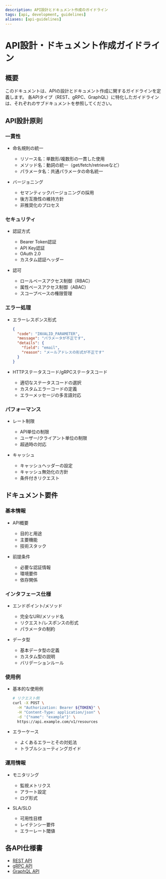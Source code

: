 ```yaml
---
description: API設計とドキュメント作成のガイドライン
tags: [api, development, guidelines]
aliases: [api-guidelines]
---
```


# API設計・ドキュメント作成ガイドライン

## 概要

このドキュメントは、APIの設計とドキュメント作成に関するガイドラインを定義します。
各APIタイプ（REST、gRPC、GraphQL）に特化したガイドラインは、それぞれのサブドキュメントを参照してください。

## API設計原則

### 一貫性

- 命名規則の統一
  - リソース名：単数形/複数形の一貫した使用
  - メソッド名：動詞の統一（get/fetch/retrieveなど）
  - パラメータ名：共通パラメータの命名統一

- バージョニング
  - セマンティックバージョニングの採用
  - 後方互換性の維持方針
  - 非推奨化のプロセス

### セキュリティ

- 認証方式
  - Bearer Token認証
  - API Key認証
  - OAuth 2.0
  - カスタム認証ヘッダー

- 認可
  - ロールベースアクセス制御（RBAC）
  - 属性ベースアクセス制御（ABAC）
  - スコープベースの権限管理

### エラー処理

- エラーレスポンス形式

  ```json
  {
    "code": "INVALID_PARAMETER",
    "message": "パラメータが不正です",
    "details": {
      "field": "email",
      "reason": "メールアドレスの形式が不正です"
    }
  }
  ```

- HTTPステータスコード/gRPCステータスコード
  - 適切なステータスコードの選択
  - カスタムエラーコードの定義
  - エラーメッセージの多言語対応

### パフォーマンス

- レート制限
  - API単位の制限
  - ユーザー/クライアント単位の制限
  - 超過時の対応

- キャッシュ
  - キャッシュヘッダーの設定
  - キャッシュ無効化の方針
  - 条件付きリクエスト

## ドキュメント要件

### 基本情報

- API概要
  - 目的と用途
  - 主要機能
  - 技術スタック

- 前提条件
  - 必要な認証情報
  - 環境要件
  - 依存関係

### インタフェース仕様

- エンドポイント/メソッド
  - 完全なURI/メソッド名
  - リクエスト/レスポンスの形式
  - パラメータの制約

- データ型
  - 基本データ型の定義
  - カスタム型の説明
  - バリデーションルール

### 使用例

- 基本的な使用例

  ```bash
  # リクエスト例
  curl -X POST \
    -H "Authorization: Bearer ${TOKEN}" \
    -H "Content-Type: application/json" \
    -d '{"name": "example"}' \
    https://api.example.com/v1/resources
  ```

- エラーケース
  - よくあるエラーとその対処法
  - トラブルシューティングガイド

### 運用情報

- モニタリング
  - 監視メトリクス
  - アラート設定
  - ログ形式

- SLA/SLO
  - 可用性目標
  - レイテンシー要件
  - エラーレート閾値

## 各API仕様書

- [REST API](types/rest.md)
- [gRPC API](types/grpc.md)
- [GraphQL API](types/graphql.md)